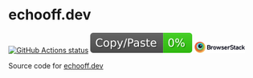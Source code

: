 # echooff.dev

<a href="https://github.com/screendriver/echooff.dev"><img alt="GitHub Actions status" src="https://github.com/screendriver/echooff.dev/workflows/CI/badge.svg"></a>
![jscpd-badge](jscpd-badge.svg)
<a href="https://www.browserstack.com"><img src="./Browserstack-logo.svg" width="100px"></a>

Source code for [echooff.dev](https://www.echooff.dev)
